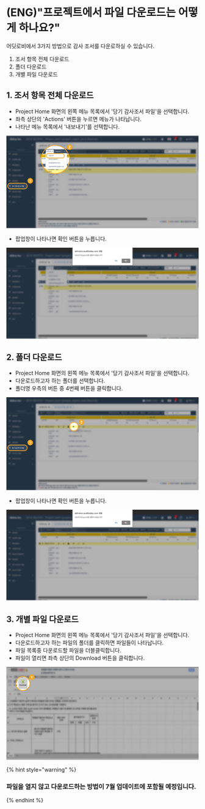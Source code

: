 # \(ENG\)"프로젝트에서 파일 다운로드는 어떻게 하나요?"

어딧로비에서 3가지 방법으로 감사 조서를 다운로하실 수 있습니다.

1. 조서 항목 전체 다운로드
2. 폴더 다운로드  
3. 개별 파일 다운로드  

## 1. 조서 항목 전체 다운로드

* Project Home 화면의 왼쪽 메뉴 목록에서 '당기 감사조서 파일'을 선택합니다.
* 좌측 상단의 'Actions' 버튼을 누르면 메뉴가 나타납니다.
* 나타난 메뉴 목록에서 '내보내기'를 선택합니다.

![Project View &amp;gt; &#xB2F9;&#xAE30; &#xAC10;&#xC0AC;&#xC870;&#xC11C; &#xD30C;&#xC77C; \(Workpaper file\) &amp;gt; Actions &amp;gt; &#xB0B4;&#xBCF4;&#xB0B4;&#xAE30; \(Export\)](../.gitbook/assets/2-copy-7.jpg)

* 팝업창이 나타나면 확인 버튼을 누릅니다.

![](../.gitbook/assets/15-copy-3-1.jpg)

## 2. 폴더 다운로드

* Project Home 화면의 왼쪽 메뉴 목록에서 '당기 감사조서 파일'을 선택합니다.  
* 다운로드하고자 하는 폴더를 선택합니다.
* 폴더명 우측의 버튼 중 4번째 버튼을 클릭합니다.  

![Project View &amp;gt; &#xB2F9;&#xAE30; &#xAC10;&#xC0AC;&#xC870;&#xC11C; &#xD30C;&#xC77C; \(Workpaper file\) &amp;gt; &#xB2E4;&#xC6B4;&#xB85C;&#xB4DC;&#xD560; &#xD3F4;&#xB354; &#xC120;&#xD0DD; &amp;gt; &#xB0B4;&#xBCF4;&#xB0B4;&#xAE30;](../.gitbook/assets/2-copy-8.jpg)

* 팝업창이 나타나면 확인 버튼을 누릅니다.

![](../.gitbook/assets/15-copy-4.jpg)

## 3. 개별 파일 다운로드

* Project Home 화면의 왼쪽 메뉴 목록에서 '당기 감사조서 파일'을 선택합니다.  
* 다운로드하고자 하는 파일의 폴더를 클릭하면 파일들이 나타납니다.
* 파일 목록중 다운로드할 파일을 더블클릭합니다.
* 파일이 열리면 좌측 상단의 Download 버튼을 클릭합니다. 

![Project View &amp;gt; &#xB2F9;&#xAE30; &#xAC10;&#xC0AC;&#xC870;&#xC11C; &#xD30C;&#xC77C; \(Workpaper file\) &amp;gt; &#xD3F4;&#xB354; &#xC120;&#xD0DD; &amp;gt; &#xB2E4;&#xC6B4;&#xB85C;&#xB4DC;&#xD560; &#xD30C;&#xC77C; &#xC5F4;&#xAE30; &amp;gt; Download](../.gitbook/assets/2-copy-9.jpg)

{% hint style="warning" %}
### 파일을 열지 않고 다운로드하는 방법이 7월 업데이트에 포함될 예정입니다.
{% endhint %}

